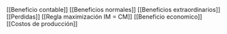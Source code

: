 [[Beneficio contable]]
[[Beneficios normales]]
[[Beneficios extraordinarios]]
[[Perdidas]]
[[Regla maximización IM = CM]]
[[Beneficio economico]]
[[Costos de producción]]


